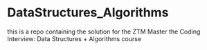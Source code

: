 # DataStructures_Algorithms
this is a repo containing the solution for the ZTM  Master the Coding Interview: Data Structures + Algorithms course
